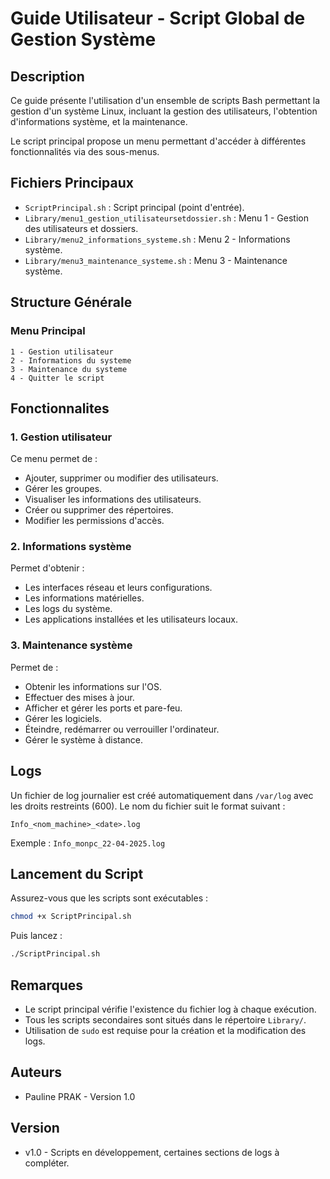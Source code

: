 # Guide Utilisateur - Script Global de Gestion Système

## Description
Ce guide présente l'utilisation d'un ensemble de scripts Bash permettant la gestion d'un système Linux, incluant la gestion des utilisateurs, l'obtention d'informations système, et la maintenance.

Le script principal propose un menu permettant d'accéder à différentes fonctionnalités via des sous-menus.

## Fichiers Principaux

- `ScriptPrincipal.sh` : Script principal (point d'entrée).
- `Library/menu1_gestion_utilisateursetdossier.sh` : Menu 1 - Gestion des utilisateurs et dossiers.
- `Library/menu2_informations_systeme.sh` : Menu 2 - Informations système.
- `Library/menu3_maintenance_systeme.sh` : Menu 3 - Maintenance système.

## Structure Générale

### Menu Principal
```text
1 - Gestion utilisateur
2 - Informations du systeme
3 - Maintenance du systeme
4 - Quitter le script
```

## Fonctionnalites

### 1. Gestion utilisateur
Ce menu permet de :
- Ajouter, supprimer ou modifier des utilisateurs.
- Gérer les groupes.
- Visualiser les informations des utilisateurs.
- Créer ou supprimer des répertoires.
- Modifier les permissions d'accès.

### 2. Informations système
Permet d'obtenir :
- Les interfaces réseau et leurs configurations.
- Les informations matérielles.
- Les logs du système.
- Les applications installées et les utilisateurs locaux.

### 3. Maintenance système
Permet de :
- Obtenir les informations sur l'OS.
- Effectuer des mises à jour.
- Afficher et gérer les ports et pare-feu.
- Gérer les logiciels.
- Éteindre, redémarrer ou verrouiller l'ordinateur.
- Gérer le système à distance.

## Logs
Un fichier de log journalier est créé automatiquement dans `/var/log` avec les droits restreints (600). Le nom du fichier suit le format suivant :

```text
Info_<nom_machine>_<date>.log
```

Exemple : `Info_monpc_22-04-2025.log`

## Lancement du Script
Assurez-vous que les scripts sont exécutables :
```bash
chmod +x ScriptPrincipal.sh
```

Puis lancez :
```bash
./ScriptPrincipal.sh
```

## Remarques
- Le script principal vérifie l'existence du fichier log à chaque exécution.
- Tous les scripts secondaires sont situés dans le répertoire `Library/`.
- Utilisation de `sudo` est requise pour la création et la modification des logs.

## Auteurs
- Pauline PRAK - Version 1.0

## Version
- v1.0 - Scripts en développement, certaines sections de logs à compléter.

